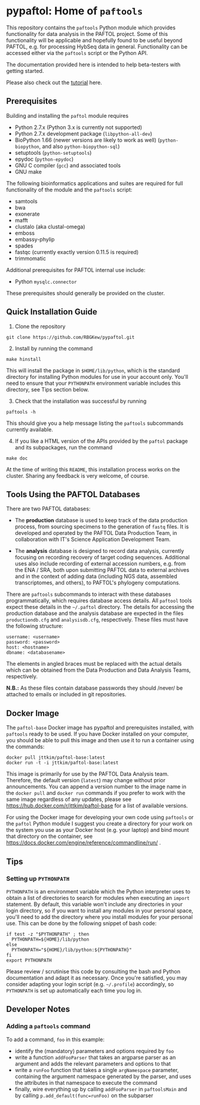 # pypaftol: Home of `paftools`

This repository contains the `paftools` Python module which provides
functionality for data analysis in the PAFTOL project. Some of this
functionality will be applicable and hopefully found to be useful
beyond PAFTOL, e.g. for processing HybSeq data in general.
Functionality can be accessed either via the `paftools` script or the
Python API.

The documentation provided here is intended to help beta-testers with
getting started.

Please also check out the [tutorial](paftools_tutorial.md) here.


## Prerequisites

Building and installing the `paftol` module requires

* Python 2.7.x (Python 3.x is currently not supported)
* Python 2.7.x development package (`libpython-all-dev`)
* BioPython 1.66 (newer versions are likely to work as well)  (`python-biopython`, and also `python-biopython-sql`)
* setuptools (`python-setuptools`)
* epydoc (`python-epydoc`)
* GNU C compiler (`gcc`) and associated tools
* GNU make

The following bioinformatics applications and suites are required for
full functionality of the module and the `paftools` script:

* samtools
* bwa
* exonerate
* mafft
* clustalo (aka clustal-omega)
* emboss
* embassy-phylip
* spades
* fastqc (currently exactly version 0.11.5 is required)
* trimmomatic

Additional prerequisites for PAFTOL internal use include:

* Python `mysqlc.connector`

These prerequisites should generally be provided on the cluster.


## Quick Installation Guide

1. Clone the repository
```
git clone https://github.com/RBGKew/pypaftol.git
```

2. Install by running the command
```
make hinstall
```
This will install the package in `$HOME/lib/python`, which is the
standard directory for installing Python modules for use in your
account only. You'll need to ensure that your `PYTHONPATH` environment
variable includes this directory, see Tips section below.

3. Check that the installation was successful by running
```
paftools -h
```
This should give you a help message listing the `paftools` subcommands
currently available.

4. If you like a HTML version of the APIs provided by the `paftol` package
and its subpackages, run the command
```
make doc
```

At the time of writing this `README`, this installation process works
on the cluster. Sharing any feedback is very welcome, of course.


## Tools Using the PAFTOL Databases

There are two PAFTOL databases:

* The **production** database is used to keep track of the data
  production process, from sourcing specimens to the generation of
  `fastq` files. It is developed and operated by the PAFTOL Data
  Production Team, in collaboration with IT's Science Application
  Development Team.

* The **analysis** database is designed to record data analysis,
  currently focusing on recording recovery of target coding sequences.
  Additional uses also include recording of external accession
  numbers, e.g. from the ENA / SRA, both upon submitting PAFTOL data
  to external archives and in the context of adding data (including
  NGS data, assembled transcriptomes, and others), to PAFTOL's
  phylogeny computations.

There are `paftools` subcommands to interact with these databases
programmatically, which requires database access details. All
`paftool` tools expect these details in the `~/.paftol` directory. The
details for accessing the production database and the analysis
database are expected in the files `productiondb.cfg` and
`analysisdb.cfg`, respectively. These files must have the following
structure:

```
username: <username>
password: <password>
host: <hostname>
dbname: <databasename>
```

The elements in angled braces must be replaced with the actual details
which can be obtained from the Data Production and Data Analysis
Teams, respectively.

**N.B.:** As these files contain database passwords they should
/never/ be attached to emails or included in git repositories.


## Docker Image

The `paftol-base` Docker image has pypaftol and prerequisites
installed, with `paftools` ready to be used. If you have Docker
installed on your computer, you should be able to pull this image and
then use it to run a container using the commands:
```
docker pull jttkim/paftol-base:latest
docker run -t -i jttkim/paftol-base:latest
```

This image is primarily for use by the PAFTOL Data Analysis team.
Therefore, the default version (`latest`) may change without prior
announcements. You can append a version number to the image name in
the `docker pull` and `docker run` commands if you prefer to work with
the same image regardless of any updates, please see
https://hub.docker.com/r/jttkim/paftol-base for a list of available
versions.

For using the Docker image for developing your own code using
`paftools` or the `paftol` Python module I suggest you create a
directory for your work on the system you use as your Docker host
(e.g. your laptop) and bind mount that directory on the container, see
https://docs.docker.com/engine/reference/commandline/run/ .


## Tips

### Setting up `PYTHONPATH`

`PYTHONPATH` is an environment variable which the Python interpreter
uses to obtain a list of directories to search for modules when
executing an `import` statement. By default, this variable won't
include any directories in your login directory, so if you want to
install any modules in your personal space, you'll need to add the
directory where you install modules for your personal use. This can be
done by the following snippet of bash code:
```
if test -z "$PYTHONPATH" ; then
  PYTHONPATH=${HOME}/lib/python
else
  PYTHONPATH="${HOME}/lib/python:${PYTHONPATH}"
fi
export PYTHONPATH
```
Please review / scrutinise this code by consulting the bash and Python
documentation and adapt it as necessary. Once you're satisfied, you
may consider adapting your login script (e.g. `~/.profile`)
accordingly, so `PYTHONPATH` is set up automatically each time you log
in.


## Developer Notes

### Adding a `paftools` command

To add a command, `foo` in this example:

* identify the (mandatory) parameters and options required by `foo`
* write a function `addFooParser` that takes an argparse parser as an argument and adds the relevant parameters and options to that
* write a `runFoo` function that takes a single `argNamespace` parameter, containing the argument namespace generated by the parser, and uses the attributes in that namespace to execute the command
* finally, wire everything up by calling `addFooParser` in `paftoolsMain` and by calling `p.add_default(func=runFoo)` on the subparser